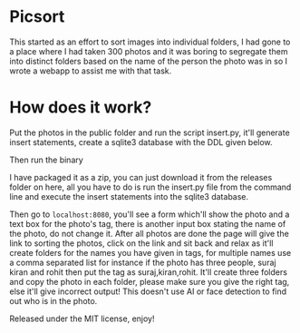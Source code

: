 Picsort
=================

This started as an effort to sort images into individual folders, I had gone to a place where I had taken 300 photos and it was boring to segregate them into distinct folders based on the name of the person the photo was in so I wrote a webapp to assist me with that task.

How does it work?
====================

Put the photos in the public folder and run the script insert.py, it'll generate insert statements, create a sqlite3 database with the DDL given below.

Then run the binary

I have packaged it as a zip, you can just download it from the releases folder on here, all you have to do is run the insert.py file from the command line and execute the insert statements into the sqlite3 database.

Then go to `localhost:8080`, you'll see a form which'll show the photo and a text box for the photo's tag, there is another input box stating the name of the photo, do not change it. After all photos are done the page will give the link to sorting the photos, click on the link and sit back and relax as it'll create folders for the names you have given in tags, for multiple names use a comma separated list for instance if the photo has three people, suraj kiran and rohit then put the tag as suraj,kiran,rohit. It'll create three folders and copy the photo in each folder, please make sure you give the right tag, else it'll give incorrect output! This doesn't use AI or face detection to find out who is in the photo.

Released under the MIT license, enjoy!
